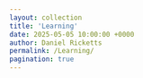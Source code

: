 ```yaml
---
layout: collection
title: 'Learning'
date: 2025-05-05 10:00:00 +0000
author: Daniel Ricketts
permalink: /Learning/
pagination: true
---
```

